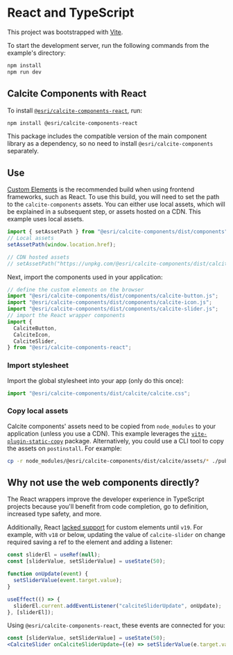 # React and TypeScript

This project was bootstrapped with [Vite](https://vitejs.dev/guide/#scaffolding-your-first-vite-project).

To start the development server, run the following commands from the example's directory:

```sh
npm install
npm run dev
```

## Calcite Components with React

To install [`@esri/calcite-components-react`](https://www.npmjs.com/package/@esri/calcite-components-react), run:

```sh
npm install @esri/calcite-components-react
```

This package includes the compatible version of the main component library as a dependency, so no need to install `@esri/calcite-components` separately.

## Use

[Custom Elements](https://stenciljs.com/docs/custom-elements) is the recommended build when using frontend frameworks, such as React. To use this build, you will need to set the path to the `calcite-components` assets. You can either use local assets, which will be explained in a subsequent step, or assets hosted on a CDN. This example uses local assets.

```jsx
import { setAssetPath } from "@esri/calcite-components/dist/components";
// Local assets
setAssetPath(window.location.href);

// CDN hosted assets
// setAssetPath("https://unpkg.com/@esri/calcite-components/dist/calcite/assets");
```

Next, import the components used in your application:

```jsx
// define the custom elements on the browser
import "@esri/calcite-components/dist/components/calcite-button.js";
import "@esri/calcite-components/dist/components/calcite-icon.js";
import "@esri/calcite-components/dist/components/calcite-slider.js";
// import the React wrapper components
import {
  CalciteButton,
  CalciteIcon,
  CalciteSlider,
} from "@esri/calcite-components-react";
```

### Import stylesheet

Import the global stylesheet into your app (only do this once):

```js
import "@esri/calcite-components/dist/calcite/calcite.css";
```

### Copy local assets

Calcite components' assets need to be copied from `node_modules` to your application (unless you use a CDN). This example leverages the [`vite-plugin-static-copy`](https://github.com/sapphi-red/vite-plugin-static-copy) package. Alternatively, you could use a CLI tool to copy the assets on `postinstall`. For example:

```sh
cp -r node_modules/@esri/calcite-components/dist/calcite/assets/* ./public
```

## Why not use the web components directly?

The React wrappers improve the developer experience in TypeScript projects because you'll benefit from code completion, go to definition, increased type safety, and more.

Additionally, React [lacked support](https://github.com/facebook/react/issues/11347) for custom elements until `v19`. For example, with `v18` or below, updating the value of `calcite-slider` on change required saving a ref to the element and adding a listener:

```jsx
const sliderEl = useRef(null);
const [sliderValue, setSliderValue] = useState(50);

function onUpdate(event) {
  setSliderValue(event.target.value);
}

useEffect(() => {
  sliderEl.current.addEventListener("calciteSliderUpdate", onUpdate);
}, [sliderEl]);
```

Using `@esri/calcite-components-react`, these events are connected for you:

```jsx
const [sliderValue, setSliderValue] = useState(50);
<CalciteSlider onCalciteSliderUpdate={(e) => setSliderValue(e.target.value)} />;
```

